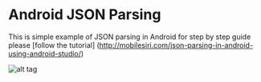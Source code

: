 # Android JSON Parsing
This is simple example of JSON parsing in Android for step by step guide please [follow the tutorial]
(http://mobilesiri.com/json-parsing-in-android-using-android-studio/)

![alt tag](http://mobilesiri.com/wp-content/uploads/2015/09/4-798x350.jpg)
